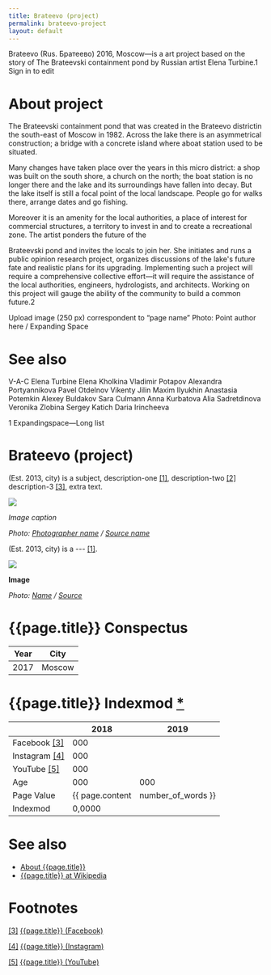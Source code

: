 ```yaml
---
title: Brateevo (project)
permalink: brateevo-project
layout: default
---
```

Brateevo (Rus. Братеево) 2016, Moscow—is a art project based on the story of The Brateevski containment pond by Russian artist Elena Turbine.1 Sign in to edit

# About project

The Brateevski containment pond that was created in the Brateevo districtin the south-east of Moscow in 1982. Across the lake there is an asymmetrical construction; a bridge with a concrete island where aboat station used to be situated.

Many changes have taken place over the years in this micro district: a shop was built on the south shore, a church on the north; the boat station is no longer there and the lake and its surroundings have fallen into decay. But the lake itself is still a focal point of the local landscape. People go for walks there, arrange dates and go fishing.

Moreover it is an amenity for the local authorities, a place of interest for commercial structures, a territory to invest in and to create a recreational zone. The artist ponders the future of the

Brateevski pond and invites the locals to join her. She initiates and runs a public opinion research project, organizes discussions of the lake's future fate and realistic plans for its upgrading. Implementing such a project will require a comprehensive collective effort—it will require the assistance of the local authorities, engineers, hydrologists, and architects. Working on this project will gauge the ability of the community to build a common future.2


Upload image (250 px) correspondent to “page name”
Photo: Point author here / Expanding Space

# See also

V-A-C
Elena Turbine
Elena Kholkina
Vladimir Potapov
Alexandra Portyannikova
Pavel Otdelnov
Vikenty Jilin
Maxim Ilyukhin
Anastasia Potemkin
Alexey Buldakov
Sara Culmann
Anna Kurbatova
Alia Sadretdinova
Veronika Zlobina
Sergey Katich
Daria Irincheeva

1 Expandingspace—Long list

# Brateevo (project)

(Est. 2013, city) is a subject, description-one <span id="a1">[\[1\]](#f1)</span>, description-two <span id="a2">[\[2\]](#f2)</span> description-3 <span id="a3">[\[3\]](#f3)</span>, extra text.

![](/images/image-name.jpg)

*Image caption*

*Photo: [Photographer name](http://example.net/) / [Source name](http://example.net/)*

(Est. 2013, city) is a --- <span id="a1">[\[1\]](#f1)</span>.

![](/encyclopedia/images/{{page.permalink}}.jpg)

**Image**

*Photo: [Name](index) / [Source](index)*

# {{page.title}} Conspectus

|Year|City|
|-|-|
|2017|Moscow|

# {{page.title}} Indexmod [*](indexmod)

||2018|2019|
|-|-|-|
|Facebook <span id="a3">[\[3\]](#f3)</span>|000||
|Instagram <span id="a4">[\[4\]](#f4)</span>|000||
|YouTube <span id="a5">[\[5\]](#f5)</span>|000||
|Age|000|000|
|Page Value|{{ page.content | number_of_words }}||
|Indexmod|0,0000||

# See also

+ [About {{page.title}}](index)
+ [{{page.title}} at Wikipedia](index)

# Footnotes

[[3]](#a3) <span id="f3"></span> [{{page.title}} (Facebook)](index)

[[4]](#a4) <span id="f4"></span> [{{page.title}} (Instagram)](index)

[[5]](#a5) <span id="f5"></span> [{{page.title}} (YouTube)](index)
